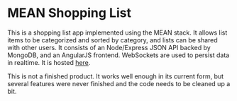 # MEAN Shopping List

This is a shopping list app implemented using the MEAN stack. It allows list items to be categorized and sorted by category, and lists can be shared with other users. It consists of an Node/Express JSON API backed by MongoDB, and an AngularJS frontend. WebSockets are used to persist data in realtime. It is hosted [here](http://agile-lowlands-40380.herokuapp.com).

This is not a finished product. It works well enough in its current form, but several features were never finished and the code needs to be cleaned up a bit.

